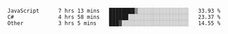 <!--START_SECTION:waka-->

```text
JavaScript      7 hrs 13 mins   ████████▒░░░░░░░░░░░░░░░░   33.93 %
C#              4 hrs 58 mins   ██████░░░░░░░░░░░░░░░░░░░   23.37 %
Other           3 hrs 5 mins    ███▓░░░░░░░░░░░░░░░░░░░░░   14.55 %
```

<!--END_SECTION:waka-->
